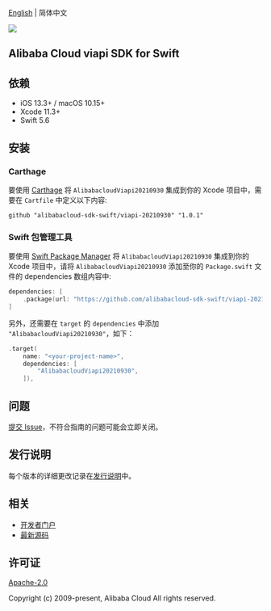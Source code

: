 [English](README.md) | 简体中文

![](https://aliyunsdk-pages.alicdn.com/icons/AlibabaCloud.svg)

## Alibaba Cloud viapi SDK for Swift

## 依赖

- iOS 13.3+ / macOS 10.15+
- Xcode 11.3+
- Swift 5.6

## 安装

### Carthage

要使用 [Carthage](https://github.com/Carthage/Carthage) 将 `AlibabacloudViapi20210930` 集成到你的 Xcode 项目中，需要在 `Cartfile` 中定义以下内容:

```ogdl
github "alibabacloud-sdk-swift/viapi-20210930" "1.0.1"
```

### Swift 包管理工具

要使用 [Swift Package Manager](https://swift.org/package-manager/) 将 `AlibabacloudViapi20210930` 集成到你的 Xcode 项目中，请将 `AlibabacloudViapi20210930` 添加至你的 `Package.swift` 文件的 dependencies 数组内容中:

```swift
dependencies: [
    .package(url: "https://github.com/alibabacloud-sdk-swift/viapi-20210930.git", from: "1.0.1")
]
```

另外，还需要在 `target` 的 `dependencies` 中添加 `"AlibabacloudViapi20210930"`，如下：

```swift
.target(
    name: "<your-project-name>",
    dependencies: [
        "AlibabacloudViapi20210930",
    ]),
```

## 问题

[提交 Issue](https://github.com/alibabacloud-sdk-swift/viapi-20210930/issues/new)，不符合指南的问题可能会立即关闭。

## 发行说明

每个版本的详细更改记录在[发行说明](./ChangeLog.txt)中。

## 相关

* [开发者门户](https://next.api.aliyun.com/home)
* [最新源码](https://github.com/alibabacloud-sdk-swift/viapi-20210930)

## 许可证

[Apache-2.0](http://www.apache.org/licenses/LICENSE-2.0)

Copyright (c) 2009-present, Alibaba Cloud All rights reserved.
